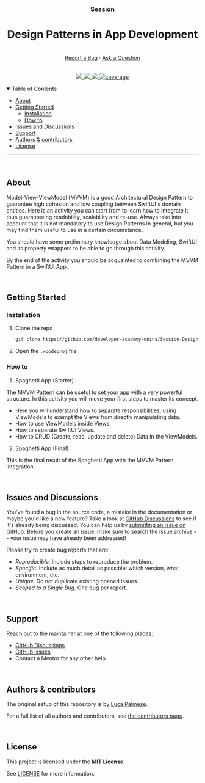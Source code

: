 <div align="center">
  <h3>Session</h3>
  <h1>Design Patterns in App Development</h1>
  <br />
  <a href="https://github.com/developer-academy-unina/Session-Design-Patterns-in-App-Development/issues/new?assignees=&labels=bug&template=01_BUG_REPORT.md&title=bug%3A+">Report a Bug</a>
  ·
  <a href="https://github.com/developer-academy-unina/Session-Design-Patterns-in-App-Development/discussions">Ask a Question</a>
  
</div>
  <br />
<p align="center">
  <a href="#" alt="Version">
    <img src="https://img.shields.io/static/v1?label=Version&message=2.0.0&color=brightgreen" />
  </a>
  <a href="#" alt="XCode Version">
    <img src="https://img.shields.io/static/v1?label=XCode%20Version&message=14.0&color=brightgreen&logo=xcode" />
  </a>        
  <a href="#" alt="Swift Version">
    <img src="https://img.shields.io/static/v1?label=Swift%20Version&message=5.0&color=brightgreen&logo=swift" />
  </a>
  <a href="#" alt="Framework used">
    <img src="https://img.shields.io/static/v1?label=Framework%20used&message=SwiftUI&color=brightgreen&logo=swift"
            alt="coverage">
  </a>          
</p>

<details open="open">
<summary>Table of Contents</summary>

- [About](#about)
- [Getting Started](#getting-started)
  - [Installation](#installation)
  - [How to](#how-to)
- [Issues and Discussions](#issues-and-discussions)
- [Support](#support)
- [Authors & contributors](#authors--contributors)
- [License](#license)

</details>

---
<br />

## About

Model-View-ViewModel (MVVM) is a good Architectural Design Pattern to guarantee high cohesion and low coupling between SwiftUI's domain entities. Here is an activity you can start from to learn how to integrate it, thus guaranteeing readability, scalability and re-use. Always take into account that it is not mandatory to use Design Patterns in general, but you may find them useful to use in a certain circumstance.

You should have some preliminary knowledge about Data Modeling, SwiftUI and its property wrappers to be able to go through this activity.

By the end of the activity you should be acquainted to combining the MVVM Pattern in a SwiftUI App.

<br />

## Getting Started

### Installation

1. Clone the repo

   ```sh
   git clone https://github.com/developer-academy-unina/Session-Design-Patterns-in-App-Development
   ```

2. Open the ```.xcodeproj``` file

### How to

1. Spaghetti App (Starter)

The MVVM Pattern can be useful to set your app with a very powerful structure. In this activity you will move your first steps to master its concept.

- Here you will understand how to separate responsibilities, using ViewModels to exempt the Views from directly manipulating data.
- How to use ViewModels inside Views.
- How to separate SwiftUI Views.
- How to CRUD (Create, read, update and delete) Data in the ViewModels.

2. Spaghetti App (Final)

This is the final result of the Spaghetti App with the MVVM Pattern integration.

<br />

## Issues and Discussions

You've found a bug in the source code, a mistake in the documentation or maybe you'd like a new feature? Take a look at [GitHub Discussions](https://github.com/developer-academy-unina/Session-Design-Patterns-in-App-Development/discussions) to see if it's already being discussed. You can help us by [submitting an issue on GitHub](https://github.com/developer-academy-unina/Session-Design-Patterns-in-App-Development/issues). Before you create an issue, make sure to search the issue archive -- your issue may have already been addressed!

Please try to create bug reports that are:

- _Reproducible._ Include steps to reproduce the problem.
- _Specific._ Include as much detail as possible: which version, what environment, etc.
- _Unique._ Do not duplicate existing opened issues.
- _Scoped to a Single Bug._ One bug per report.

<br />

## Support

Reach out to the maintainer at one of the following places:

- [GitHub Discussions](https://github.com/developer-academy-unina/Session-Design-Patterns-in-App-Development/discussions)
- [GitHub issues](https://github.com/developer-academy-unina/Session-Design-Patterns-in-App-Development/issues/new?assignees=&labels=question&template=04_SUPPORT_QUESTION.md&title=support%3A+)
- Contact a Mentor for any other help

<br />

## Authors & contributors

The original setup of this repository is by [Luca Palmese](https://github.com/pal-luke).

For a full list of all authors and contributors, see [the contributors page](https://github.com/developer-academy-unina/Session-Design-Patterns-in-App-Development/contributors).

<br />

## License

This project is licensed under the **MIT License**.

See [LICENSE](LICENSE) for more information.
